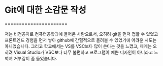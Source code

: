 # Git에 대한 소감문 작성

======================

저는 비전공자로 컴퓨터공학과에 들어온 사람으로서, 오히려 git을 먼저 접할 수 있었고 프론트엔드 경험을 먼저 쌓아 github에 간헐적으로 올려볼 수 있었기에 어려운 시도는 아니었습니다. 그리고 학교에서는 VS를 VSC보다 많이 쓴다는 것을 느꼈고, 제게는 오히려 Visual Studio가 VSC보다 너무 불편하고 프로그램이 예쁜 디자인이 아니라고 느껴져 거부감이 좀 들었습니다.
